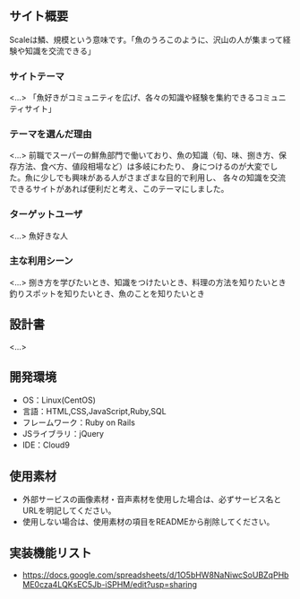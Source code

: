 # <SCALE>

## サイト概要
Scaleは鱗、規模という意味です。「魚のうろこのように、沢山の人が集まって経験や知識を交流できる」
### サイトテーマ
<...>
「魚好きがコミュニティを広げ、各々の知識や経験を集約できるコミュニティサイト」
### テーマを選んだ理由
<...>
前職でスーパーの鮮魚部門で働いており、魚の知識（旬、味、捌き方、保存方法、食べ方、値段相場など）は多岐にわたり、
身につけるのが大変でした。魚に少しでも興味がある人がさまざまな目的で利用し、
各々の知識を交流できるサイトがあれば便利だと考え、このテーマにしました。
### ターゲットユーザ
<...>
魚好きな人
### 主な利用シーン
<...>
捌き方を学びたいとき、知識をつけたいとき、料理の方法を知りたいとき
釣りスポットを知りたいとき、魚のことを知りたいとき
## 設計書
<...>

## 開発環境
- OS：Linux(CentOS)
- 言語：HTML,CSS,JavaScript,Ruby,SQL
- フレームワーク：Ruby on Rails
- JSライブラリ：jQuery
- IDE：Cloud9

## 使用素材
- 外部サービスの画像素材・音声素材を使用した場合は、必ずサービス名とURLを明記してください。
- 使用しない場合は、使用素材の項目をREADMEから削除してください。

## 実装機能リスト
- https://docs.google.com/spreadsheets/d/1O5bHW8NaNiwcSoUBZqPHbME0cza4LQKsEC5Jb-iSPHM/edit?usp=sharing